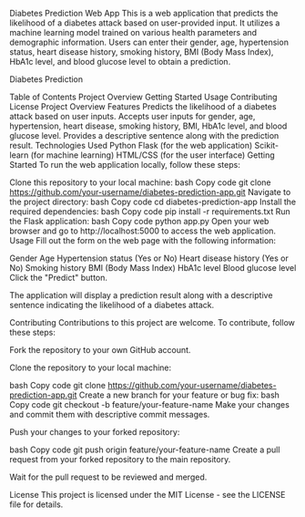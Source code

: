 Diabetes Prediction Web App
This is a web application that predicts the likelihood of a diabetes attack based on user-provided input. It utilizes a machine learning model trained on various health parameters and demographic information. Users can enter their gender, age, hypertension status, heart disease history, smoking history, BMI (Body Mass Index), HbA1c level, and blood glucose level to obtain a prediction.

Diabetes Prediction

Table of Contents
Project Overview
Getting Started
Usage
Contributing
License
Project Overview
Features
Predicts the likelihood of a diabetes attack based on user inputs.
Accepts user inputs for gender, age, hypertension, heart disease, smoking history, BMI, HbA1c level, and blood glucose level.
Provides a descriptive sentence along with the prediction result.
Technologies Used
Python
Flask (for the web application)
Scikit-learn (for machine learning)
HTML/CSS (for the user interface)
Getting Started
To run the web application locally, follow these steps:

Clone this repository to your local machine:
bash
Copy code
git clone https://github.com/your-username/diabetes-prediction-app.git
Navigate to the project directory:
bash
Copy code
cd diabetes-prediction-app
Install the required dependencies:
bash
Copy code
pip install -r requirements.txt
Run the Flask application:
bash
Copy code
python app.py
Open your web browser and go to http://localhost:5000 to access the web application.
Usage
Fill out the form on the web page with the following information:

Gender
Age
Hypertension status (Yes or No)
Heart disease history (Yes or No)
Smoking history
BMI (Body Mass Index)
HbA1c level
Blood glucose level
Click the "Predict" button.

The application will display a prediction result along with a descriptive sentence indicating the likelihood of a diabetes attack.

Contributing
Contributions to this project are welcome. To contribute, follow these steps:

Fork the repository to your own GitHub account.

Clone the repository to your local machine:

bash
Copy code
git clone https://github.com/your-username/diabetes-prediction-app.git
Create a new branch for your feature or bug fix:
bash
Copy code
git checkout -b feature/your-feature-name
Make your changes and commit them with descriptive commit messages.

Push your changes to your forked repository:

bash
Copy code
git push origin feature/your-feature-name
Create a pull request from your forked repository to the main repository.

Wait for the pull request to be reviewed and merged.

License
This project is licensed under the MIT License - see the LICENSE file for details.
